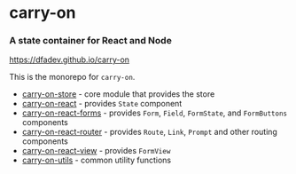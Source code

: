 # carry-on

### A state container for React and Node

https://dfadev.github.io/carry-on

This is the monorepo for ```carry-on```.

- [carry-on-store](packages/carry-on-store) - core module that provides the store
- [carry-on-react](packages/carry-on-react) - provides ```State``` component
- [carry-on-react-forms](packages/carry-on-react-forms) - provides ```Form```, ```Field```, ```FormState```, and ```FormButtons``` components
- [carry-on-react-router](packages/carry-on-react-router) - provides ```Route```, ```Link```, ```Prompt``` and other routing components
- [carry-on-react-view](packages/carry-on-react-view) - provides ```FormView```
- [carry-on-utils](packages/carry-on-utils) - common utility functions
